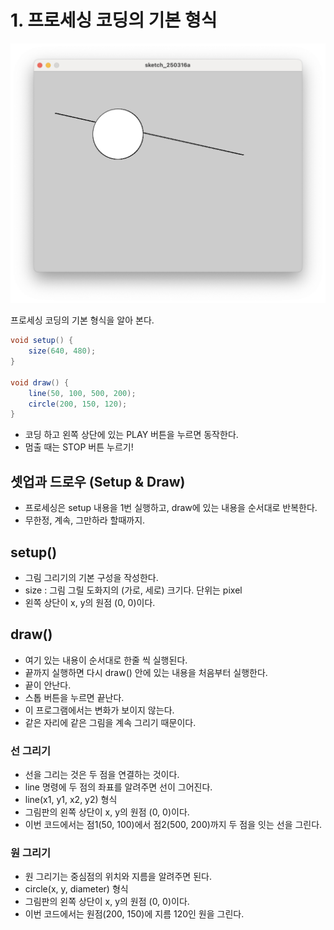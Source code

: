 # 1. 프로세싱 코딩의 기본 형식

![실행한 모습](../img/processing-001.png)

프로세싱 코딩의 기본 형식을 알아 본다.

```java title="proc-001.pde" linenums="1"
void setup() {
    size(640, 480);
}

void draw() {
    line(50, 100, 500, 200);
    circle(200, 150, 120);
}

```

- 코딩 하고 왼쪽 상단에 있는 PLAY 버튼을 누르면 동작한다.
- 멈출 때는 STOP 버튼 누르기!

## 셋업과 드로우 (Setup & Draw)
- 프로세싱은 setup 내용을 1번 실행하고, draw에 있는 내용을 순서대로 반복한다.
- 무한정, 계속, 그만하라 할때까지.

## setup()
- 그림 그리기의 기본 구성을 작성한다.
- size : 그림 그릴 도화지의 (가로, 세로) 크기다. 단위는 pixel
- 왼쪽 상단이 x, y의 원점 (0, 0)이다.

## draw()
- 여기 있는 내용이 순서대로 한줄 씩 실행된다.
- 끝까지 실행하면 다시 draw() 안에 있는 내용을 처음부터 실행한다.
- 끝이 안난다.
- 스톱 버튼을 누르면 끝난다.
- 이 프로그램에서는 변화가 보이지 않는다.
- 같은 자리에 같은 그림을 계속 그리기 때문이다.


### 선 그리기
- 선을 그리는 것은 두 점을 연결하는 것이다.
- line 명령에 두 점의 좌표를 알려주면 선이 그어진다.
- line(x1, y1, x2, y2) 형식
- 그림판의 왼쪽 상단이 x, y의 원점 (0, 0)이다.
- 이번 코드에서는 점1(50, 100)에서 점2(500, 200)까지 두 점을 잇는 선을 그린다.

### 원 그리기
- 원 그리기는 중심점의 위치와 지름을 알려주면 된다.
- circle(x, y, diameter) 형식
- 그림판의 왼쪽 상단이 x, y의 원점 (0, 0)이다.
- 이번 코드에서는 원점(200, 150)에 지름 120인 원을 그린다.